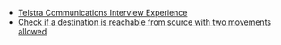  - [Telstra Communications Interview Experience](https://www.geeksforgeeks.org/telstra-communications-interview-experience/)
- [Check if a destination is reachable from source with two movements allowed](https://www.geeksforgeeks.org/check-destination-reachable-source-two-movements-allowed/)